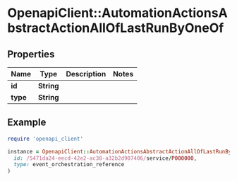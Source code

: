 # OpenapiClient::AutomationActionsAbstractActionAllOfLastRunByOneOf

## Properties

| Name | Type | Description | Notes |
| ---- | ---- | ----------- | ----- |
| **id** | **String** |  |  |
| **type** | **String** |  |  |

## Example

```ruby
require 'openapi_client'

instance = OpenapiClient::AutomationActionsAbstractActionAllOfLastRunByOneOf.new(
  id: /5471da24-eecd-42e2-ac38-a32b2d907406/service/P000000,
  type: event_orchestration_reference
)
```


